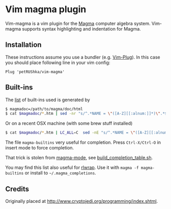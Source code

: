 # Vim magma plugin

Vim-magma is a vim plugin for the [Magma] computer algebra system. Vim-magma supports syntax highlighting and indentation for Magma.

[Magma]: http://magma.maths.usyd.edu.au/magma/

## Installation

These instructions assume you use a bundler (e.g. [Vim-Plug]). In this case you should place following line in your vim config:

    Plug 'petRUShka/vim-magma'

[Vim-Plug]: https://github.com/junegunn/vim-plug

## Built-ins

The [list](magma-builtins) of built-ins used is generated by

```sh
$ magmadoc=/path/to/magma/doc/html
$ cat $magmadoc/*.htm | sed -nr "s/^.*NAME = \"([A-Z][[:alnum:]]*)\".*$/\1/p" | sort > magma-builtins
```

Or on a recent OSX machine (with some brew stuff installed)

```sh
$ cat $magmadoc/*.htm | LC_ALL=C  sed -nE "s/^.*NAME = \"([A-Z][[:alnum:]]*)\".*$/\1/p" | sort -suf > magma-builtins
```

The file `magma-builtins` very useful for completion. Press `Ctrl-X/Ctrl-O` in insert mode to force completion.

That trick is stolen from [magma-mode], see [build_completion_table.sh].

You may find this list also useful for [rlwrap]. Use it with `magma -f magma-builtins` or install to `~/.magma_completions`.

[magma-mode]: https://github.com/ThibautVerron/magma-mode
[build_completion_table.sh]: https://github.com/ThibautVerron/magma-mode/blob/master/bin/build_completion_table.sh
[rlwrap]: https://github.com/hanslub42/rlwrap



## Credits
Originally placed at http://www.cryptojedi.org/programming/index.shtml.
